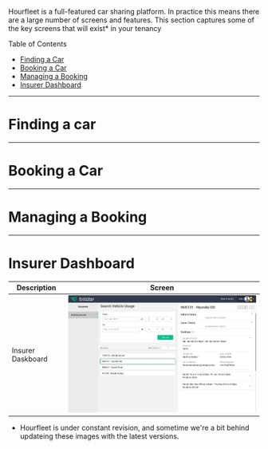 Hourfleet is a full-featured car sharing platform. In practice this means there are a large number of screens and features. This section captures some of the key screens that will exist* in your tenancy

Table of Contents  
- [Finding a Car](#finding-a-car)
- [Booking a Car](#booking-a-car)
- [Managing a Booking](#managing-a-booking)
- [Insurer Dashboard](#insurer-dashboard)

___  

# Finding a car

___  

# Booking a Car

___  

# Managing a Booking

___ 

# Insurer Dashboard

| Description        | Screen  |
| ------------------ | :-----:|
| Insurer Daskboard |![](images/Insurers_Bookings_Desktop.jpg)|







* Hourfleet is under constant revision, and sometime we're a bit behind updateing these images with the latest versions. 
